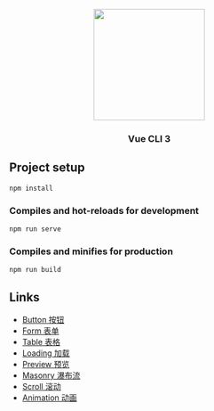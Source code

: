 <p align="center">
    <a href="https://cn.vuejs.org">
        <img width="200" src="https://raw.githubusercontent.com/lihaomu/leo/master/src/assets/logo.png">
    </a>
</p>
<h3 align="center">Vue CLI 3</h3>

## Project setup
```
npm install
```

### Compiles and hot-reloads for development
```
npm run serve
```

### Compiles and minifies for production
```
npm run build
```

## Links
- [Button 按钮](https://lihaomu.github.io/leo/#/button)
- [Form 表单](https://lihaomu.github.io/leo/#/from)
- [Table 表格](https://lihaomu.github.io/leo/#/table)
- [Loading 加载](https://lihaomu.github.io/leo/#/loading)
- [Preview 预览](https://lihaomu.github.io/leo/#/preview)
- [Masonry 瀑布流](https://lihaomu.github.io/leo/#/masonry)
- [Scroll 滚动](https://lihaomu.github.io/leo/#/scroll)
- [Animation 动画](https://lihaomu.github.io/leo/#/animation)